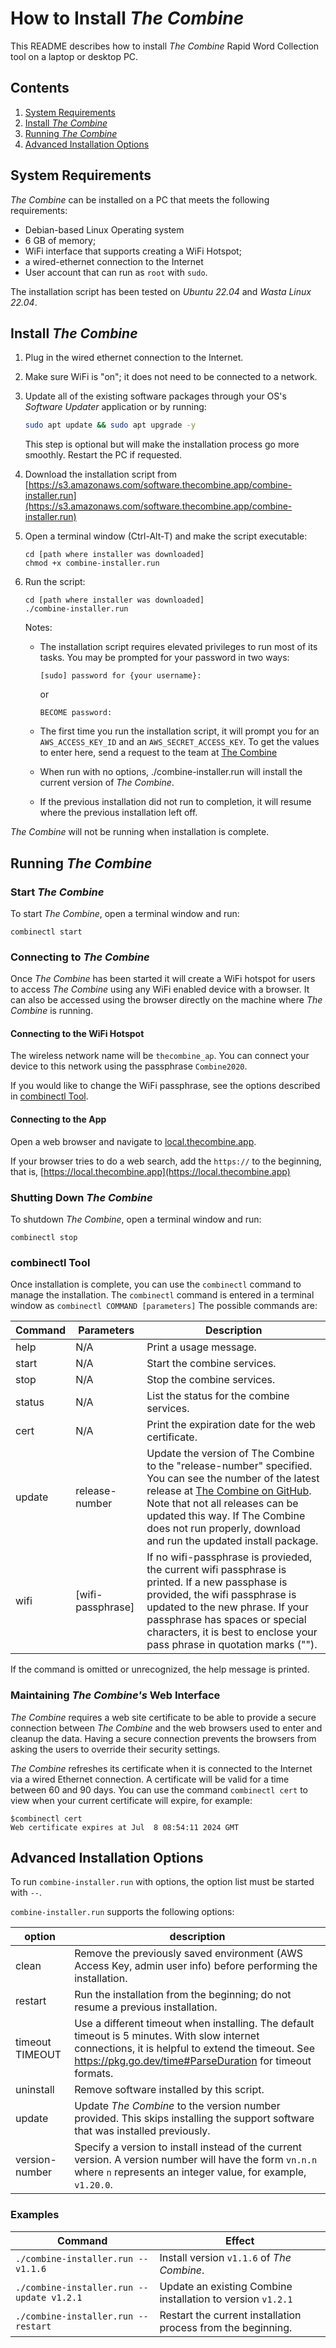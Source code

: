 # How to Install _The Combine_

This README describes how to install _The Combine_ Rapid Word Collection tool on a laptop or desktop PC.

## Contents

1. [System Requirements](#system-requirements)
2. [Install _The Combine_](#install-the-combine)
3. [Running _The Combine_](#running-the-combine)
4. [Advanced Installation Options](#advanced-installation-options)

## System Requirements

_The Combine_ can be installed on a PC that meets the following requirements:

- Debian-based Linux Operating system
- 6 GB of memory;
- WiFi interface that supports creating a WiFi Hotspot;
- a wired-ethernet connection to the Internet
- User account that can run as `root` with `sudo`.

The installation script has been tested on _Ubuntu 22.04_ and _Wasta Linux 22.04_.

## Install _The Combine_

1. Plug in the wired ethernet connection to the Internet.
2. Make sure WiFi is "on"; it does not need to be connected to a network.
3. Update all of the existing software packages through your OS's _Software Updater_ application or by running:

   ```bash
   sudo apt update && sudo apt upgrade -y
   ```

   This step is optional but will make the installation process go more smoothly. Restart the PC if requested.

4. Download the installation script from
   [https://s3.amazonaws.com/software.thecombine.app/combine-installer.run](https://s3.amazonaws.com/software.thecombine.app/combine-installer.run)
5. Open a terminal window (Ctrl-Alt-T) and make the script executable:

   ```console
   cd [path where installer was downloaded]
   chmod +x combine-installer.run
   ```

6. Run the script:

   ```console
   cd [path where installer was downloaded]
   ./combine-installer.run
   ```

   Notes:

   - The installation script requires elevated privileges to run most of its tasks. You may be prompted for your
     password in two ways:

     `[sudo] password for {your username}:`

     or

     `BECOME password:`

   - The first time you run the installation script, it will prompt you for an `AWS_ACCESS_KEY_ID` and an
     `AWS_SECRET_ACCESS_KEY`. To get the values to enter here, send a request to the team at
     [The Combine](https://software.sil.org/thecombine/#contact)
   - When run with no options, ./combine-installer.run will install the current version of _The Combine_.
   - If the previous installation did not run to completion, it will resume where the previous installation left off.

_The Combine_ will not be running when installation is complete.

## Running _The Combine_

### Start _The Combine_

To start _The Combine_, open a terminal window and run:

```console
combinectl start
```

### Connecting to _The Combine_

Once _The Combine_ has been started it will create a WiFi hotspot for users to access _The Combine_ using any WiFi
enabled device with a browser. It can also be accessed using the browser directly on the machine where _The Combine_ is
running.

#### Connecting to the WiFi Hotspot

The wireless network name will be `thecombine_ap`. You can connect your device to this network using the passphrase
`Combine2020`.

If you would like to change the WiFi passphrase, see the options described in [combinectl Tool](#combinectl-tool).

#### Connecting to the App

Open a web browser and navigate to [local.thecombine.app](https://local.thecombine.app).

If your browser tries to do a web search, add the `https://` to the beginning, that is,
[https://local.thecombine.app](https://local.thecombine.app)

### Shutting Down _The Combine_

To shutdown _The Combine_, open a terminal window and run:

```console
combinectl stop
```

### combinectl Tool

Once installation is complete, you can use the `combinectl` command to manage the installation. The `combinectl` command
is entered in a terminal window as `combinectl COMMAND [parameters]` The possible commands are:

| Command | Parameters        | Description                                                                                                                                                                                                                                                                                                                            |
| ------- | ----------------- | -------------------------------------------------------------------------------------------------------------------------------------------------------------------------------------------------------------------------------------------------------------------------------------------------------------------------------------- |
| help    | N/A               | Print a usage message.                                                                                                                                                                                                                                                                                                                 |
| start   | N/A               | Start the combine services.                                                                                                                                                                                                                                                                                                            |
| stop    | N/A               | Stop the combine services.                                                                                                                                                                                                                                                                                                             |
| status  | N/A               | List the status for the combine services.                                                                                                                                                                                                                                                                                              |
| cert    | N/A               | Print the expiration date for the web certificate.                                                                                                                                                                                                                                                                                     |
| update  | release-number    | Update the version of The Combine to the "release-number" specified. You can see the number of the latest release at [The Combine on GitHub](https://github.com/sillsdev/TheCombine/releases). Note that not all releases can be updated this way. If The Combine does not run properly, download and run the updated install package. |
| wifi    | [wifi-passphrase] | If no wifi-passphrase is provieded, the current wifi passphrase is printed. If a new passphase is provided, the wifi passphrase is updated to the new phrase. If your passphrase has spaces or special characters, it is best to enclose your pass phrase in quotation marks ("").                                                     |

If the command is omitted or unrecognized, the help message is printed.

### Maintaining _The Combine's_ Web Interface

_The Combine_ requires a web site certificate to be able to provide a secure connection between _The Combine_ and the
web browsers used to enter and cleanup the data. Having a secure connection prevents the browsers from asking the users
to override their security settings.

_The Combine_ refreshes its certificate when it is connected to the Internet via a wired Ethernet connection. A
certificate will be valid for a time between 60 and 90 days. You can use the command `combinectl cert` to view when your
current certificate will expire, for example:

```console
$combinectl cert
Web certificate expires at Jul  8 08:54:11 2024 GMT
```

## Advanced Installation Options

To run `combine-installer.run` with options, the option list must be started with `--`.

`combine-installer.run` supports the following options:

| option          | description                                                                                                                                                                                                      |
| --------------- | ---------------------------------------------------------------------------------------------------------------------------------------------------------------------------------------------------------------- |
| clean           | Remove the previously saved environment (AWS Access Key, admin user info) before performing the installation.                                                                                                    |
| restart         | Run the installation from the beginning; do not resume a previous installation.                                                                                                                                  |
| timeout TIMEOUT | Use a different timeout when installing. The default timeout is 5 minutes. With slow internet connections, it is helpful to extend the timeout. See <https://pkg.go.dev/time#ParseDuration> for timeout formats. |
| uninstall       | Remove software installed by this script.                                                                                                                                                                        |
| update          | Update _The Combine_ to the version number provided. This skips installing the support software that was installed previously.                                                                                   |
| version-number  | Specify a version to install instead of the current version. A version number will have the form `vn.n.n` where `n` represents an integer value, for example, `v1.20.0`.                                         |

### Examples

| Command                                    | Effect                                                       |
| ------------------------------------------ | ------------------------------------------------------------ |
| `./combine-installer.run -- v1.1.6`        | Install version `v1.1.6` of _The Combine_.                   |
| `./combine-installer.run -- update v1.2.1` | Update an existing Combine installation to version `v1.2.1`  |
| `./combine-installer.run -- restart`       | Restart the current installation process from the beginning. |
